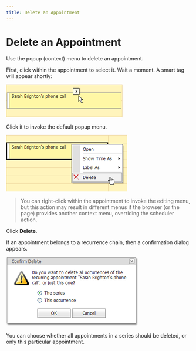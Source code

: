 ```yaml
---
title: Delete an Appointment
---
```

# Delete an Appointment
Use the popup (context) menu to delete an appointment.

First, click within the appointment to select it. Wait a moment. A smart tag will appear shortly:

![EditSmartTag](../../../images/img8232.png)

Click it to invoke the default popup menu.

![DeleteMenu](../../../images/img8236.png)

> You can right-click within the appointment to invoke the editing menu, but this action may result in different menus if the browser (or the page) provides another context menu, overriding the scheduler action.

Click **Delete**.

If an appointment belongs to a recurrence chain, then a confirmation dialog appears.

![ConfirmDeleteDialog](../../../images/img8251.png)

You can choose whether all appointments in a series should be deleted, or only this particular appointment.